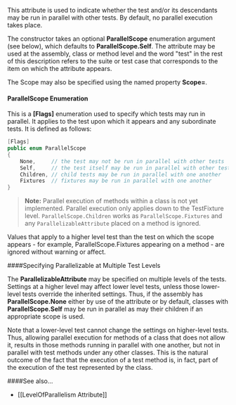 This attribute is used to indicate whether the test and/or its descendants may be run in parallel with other tests. By default, no parallel execution takes place.

The constructor takes an optional <b>ParallelScope</b> enumeration argument (see below), which defaults to <b>ParallelScope.Self</b>. The attribute may be used at the assembly, class or method level and the word "test" in the rest of this description refers to the suite or test case that corresponds to the item on which the attribute appears.

<p>The Scope may also be specified using the named property <b>Scope=</b>.

<h4>ParallelScope Enumeration</h4>

This is a <b>[Flags]</b> enumeration used to specify which tests may run in parallel. It applies to the test upon which it appears and any subordinate tests. It is defined as follows:
```C#
[Flags]
public enum ParallelScope
{
    None,     // the test may not be run in parallel with other tests
    Self,     // the test itself may be run in parallel with other tests
    Children, // child tests may be run in parallel with one another
    Fixtures  // fixtures may be run in parallel with one another
}
```

> **Note:** Parallel execution of methods within a class is not yet implemented. Parallel execution only applies down to the TestFixture level. `ParallelScope.Children` works as `ParallelScope.Fixtures` and any `ParallelizableAttribute` placed on a method is ignored.

Values that apply to a higher level test than the test on which the scope appears - for example, ParallelScope.Fixtures appearing on a method - are ignored without warning or affect.

####Specifying Parallelizable at Multiple Test Levels

The <b>ParallelizableAttribute</b> may be specified on multiple levels of the tests. Settings at a higher level may affect lower level tests, unless those lower-level tests override the inherited settings. Thus, if the assembly has <b>ParallelScope.None</b> either by use of the attribute or by default, classes with <b>ParallelScope.Self</b> may be run in parallel as may their children if an appropriate scope is used.

Note that a lower-level test cannot change the settings on higher-level tests. Thus, allowing parallel execution for methods of a class that does not allow it, results in those methods running in parallel with one another, but not in parallel with test methods under any other classes. This is the natural outcome of the fact that the execution of a test method is, in fact, part of the execution of the test represented by the class.

####See also...
 * [[LevelOfParallelism Attribute]]

